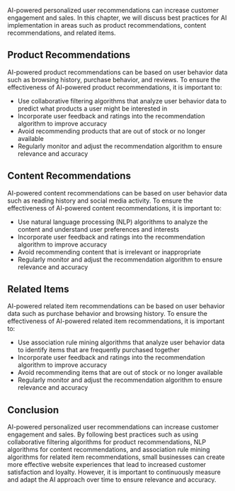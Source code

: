 
AI-powered personalized user recommendations can increase customer engagement and sales. In this chapter, we will discuss best practices for AI implementation in areas such as product recommendations, content recommendations, and related items.

Product Recommendations
-----------------------

AI-powered product recommendations can be based on user behavior data such as browsing history, purchase behavior, and reviews. To ensure the effectiveness of AI-powered product recommendations, it is important to:

* Use collaborative filtering algorithms that analyze user behavior data to predict what products a user might be interested in
* Incorporate user feedback and ratings into the recommendation algorithm to improve accuracy
* Avoid recommending products that are out of stock or no longer available
* Regularly monitor and adjust the recommendation algorithm to ensure relevance and accuracy

Content Recommendations
-----------------------

AI-powered content recommendations can be based on user behavior data such as reading history and social media activity. To ensure the effectiveness of AI-powered content recommendations, it is important to:

* Use natural language processing (NLP) algorithms to analyze the content and understand user preferences and interests
* Incorporate user feedback and ratings into the recommendation algorithm to improve accuracy
* Avoid recommending content that is irrelevant or inappropriate
* Regularly monitor and adjust the recommendation algorithm to ensure relevance and accuracy

Related Items
-------------

AI-powered related item recommendations can be based on user behavior data such as purchase behavior and browsing history. To ensure the effectiveness of AI-powered related item recommendations, it is important to:

* Use association rule mining algorithms that analyze user behavior data to identify items that are frequently purchased together
* Incorporate user feedback and ratings into the recommendation algorithm to improve accuracy
* Avoid recommending items that are out of stock or no longer available
* Regularly monitor and adjust the recommendation algorithm to ensure relevance and accuracy

Conclusion
----------

AI-powered personalized user recommendations can increase customer engagement and sales. By following best practices such as using collaborative filtering algorithms for product recommendations, NLP algorithms for content recommendations, and association rule mining algorithms for related item recommendations, small businesses can create more effective website experiences that lead to increased customer satisfaction and loyalty. However, it is important to continuously measure and adapt the AI approach over time to ensure relevance and accuracy.
